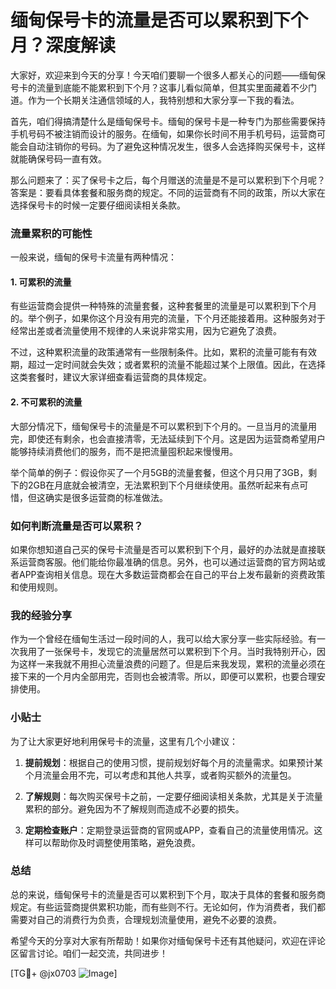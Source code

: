 # 缅甸保号卡的流量是否可以累积到下个月？深度解读

大家好，欢迎来到今天的分享！今天咱们要聊一个很多人都关心的问题——缅甸保号卡的流量到底能不能累积到下个月？这事儿看似简单，但其实里面藏着不少门道。作为一个长期关注通信领域的人，我特别想和大家分享一下我的看法。

首先，咱们得搞清楚什么是缅甸保号卡。缅甸的保号卡是一种专门为那些需要保持手机号码不被注销而设计的服务。在缅甸，如果你长时间不用手机号码，运营商可能会自动注销你的号码。为了避免这种情况发生，很多人会选择购买保号卡，这样就能确保号码一直有效。

那么问题来了：买了保号卡之后，每个月赠送的流量是不是可以累积到下个月呢？答案是：要看具体套餐和服务商的规定。不同的运营商有不同的政策，所以大家在选择保号卡的时候一定要仔细阅读相关条款。

### 流量累积的可能性

一般来说，缅甸的保号卡流量有两种情况：

#### 1. **可累积的流量**
有些运营商会提供一种特殊的流量套餐，这种套餐里的流量是可以累积到下个月的。举个例子，如果你这个月没有用完的流量，下个月还能接着用。这种服务对于经常出差或者流量使用不规律的人来说非常实用，因为它避免了浪费。

不过，这种累积流量的政策通常有一些限制条件。比如，累积的流量可能有有效期，超过一定时间就会失效；或者累积的流量不能超过某个上限值。因此，在选择这类套餐时，建议大家详细查看运营商的具体规定。

#### 2. **不可累积的流量**
大部分情况下，缅甸保号卡的流量是不可以累积到下个月的。一旦当月的流量用完，即使还有剩余，也会直接清零，无法延续到下个月。这是因为运营商希望用户能够持续消费他们的服务，而不是把流量囤积起来慢慢用。

举个简单的例子：假设你买了一个月5GB的流量套餐，但这个月只用了3GB，剩下的2GB在月底就会被清空，无法累积到下个月继续使用。虽然听起来有点可惜，但这确实是很多运营商的标准做法。

### 如何判断流量是否可以累积？

如果你想知道自己买的保号卡流量是否可以累积到下个月，最好的办法就是直接联系运营商客服。他们能给你最准确的信息。另外，也可以通过运营商的官方网站或者APP查询相关信息。现在大多数运营商都会在自己的平台上发布最新的资费政策和使用规则。

### 我的经验分享

作为一个曾经在缅甸生活过一段时间的人，我可以给大家分享一些实际经验。有一次我用了一张保号卡，发现它的流量居然可以累积到下个月。当时我特别开心，因为这样一来我就不用担心流量浪费的问题了。但是后来我发现，累积的流量必须在接下来的一个月内全部用完，否则也会被清零。所以，即便可以累积，也要合理安排使用。

### 小贴士

为了让大家更好地利用保号卡的流量，这里有几个小建议：

1. **提前规划**：根据自己的使用习惯，提前规划好每个月的流量需求。如果预计某个月流量会用不完，可以考虑和其他人共享，或者购买额外的流量包。
   
2. **了解规则**：每次购买保号卡之前，一定要仔细阅读相关条款，尤其是关于流量累积的部分。避免因为不了解规则而造成不必要的损失。

3. **定期检查账户**：定期登录运营商的官网或APP，查看自己的流量使用情况。这样可以帮助你及时调整使用策略，避免浪费。

### 总结

总的来说，缅甸保号卡的流量是否可以累积到下个月，取决于具体的套餐和服务商规定。有些运营商提供累积功能，而有些则不行。无论如何，作为消费者，我们都需要对自己的消费行为负责，合理规划流量使用，避免不必要的浪费。

希望今天的分享对大家有所帮助！如果你对缅甸保号卡还有其他疑问，欢迎在评论区留言讨论。咱们一起交流，共同进步！

[TG💪+ @jx0703 ![Image](https://github.com/user-attachments/assets/dbca1d08-cadb-493c-b0ec-ad6f7a83f270)]
